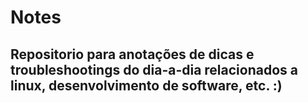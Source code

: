 # Notes

## Repositorio para anotações de dicas e troubleshootings do dia-a-dia relacionados a linux, desenvolvimento de software, etc. :)
